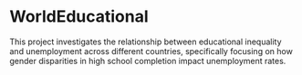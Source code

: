 # WorldEducational
This project investigates the relationship between educational inequality and unemployment across different countries, specifically focusing on how gender disparities in high school completion impact unemployment rates.
